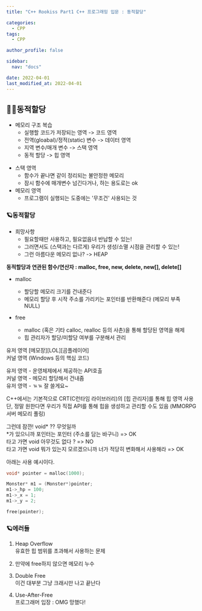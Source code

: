 ```yaml
---
title: "C++ Rookiss Part1 C++ 프로그래밍 입문 : 동적할당"

categories:
  - CPP
tags:
  - CPP

author_profile: false

sidebar:
  nav: "docs"

date: 2022-04-01
last_modified_at: 2022-04-01
---
```



## 🙇‍♀️동적할당


* 메모리 구조 복습
    - 실행할 코드가 저장되는 영역 -> 코드 영역
    - 전역(gloabal)/정적(static) 변수 -> 데이터 영역
    - 지역 변수/매개 변수 -> 스택 영역
    - 동적 할당 -> 힙 영역


- 스택 영역
    - 함수가 끝나면 같이 정리되는 불안정한 메모리
    - 잠시 함수에 매개변수 넘긴다거나, 하는 용도로는 ok
- 메모리 영역
    - 프로그램이 실행되는 도중에는 '무조건' 사용되는 것



### 🪐동적할당


* 희망사항
    - 필요할때만 사용하고, 필요없음녀 반납할 수 있는!
    - 그러면서도 (스택과는 다르게) 우리가 생성/소멸 시점을 관리할 수 있는!
    - 그런 아름다운 메모리 없나? -> HEAP

**동적할당과 연관된 함수/연산자 : malloc, free, new, delete, new[], delete[]**


* malloc
    - 할당할 메모리 크기를 건내준다
    - 메모리 할당 후 시작 주소를 가리키는 포인터를 반환해준다 (메모리 부족 NULL)

* free
    - malloc (혹은 기타 calloc, realloc 등의 사촌)을 통해 할당된 영역을 해제
    - 힙 관리자가 할당/미할당 여부를 구분해서 관리


유저 영역 [메모장][LOL][곰플레이어]
<br>
커널 영역 (Windows 등의 핵심 코드)

유저 영역 - 운영체제에서 제공하는 API호출
<br>
커널 영역 - 메모리 할당해서 건내줌
<br>
유저 영역 - ㄳㄳ 잘 쓸게요~

C++에서는 기본적으로 CRT(C런타임 라이브러리)의 [힙 관리자]를 통해 힙 영역 사용
<br>단, 정말 원한다면 우리가 직접 API를 통해 힙을 생성하고 관리할 수도 있음 (MMORPG 서버 메모리 풀링)

그런데 잠깐! void* ?? 무엇일까
<br>*가 있으니까 포인터는 포인터 (주소를 담는 바구니) => OK
<br>타고 가면 void 아무것도 없다 ? => NO
<br>타고 가면 void 뭐가 있는지 모르겠으니까 너가 적당히 변화해서 사용해라 => OK


아래는 사용 예시이다.
```cpp
void* pointer = malloc(1000);

Monster* m1 = (Monster*)pointer;
m1->_hp = 100;
m1->_x = 1;
m1->_y = 2;

free(pointer);
```

### 🪐에러들

1. Heap Overflow
<br>유효한 힙 범위를 초과해서 사용하는 문제

2. 만약에 free하지 않으면 메모리 누수

3. Double Free
<br>이건 대부분 그냥 크래시만 나고 끝난다

4. Use-After-Free
<br>프로그래머 입장 : OMG 망했다!
